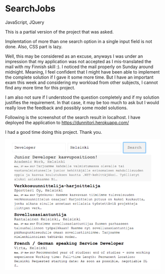 # SearchJobs
JavaScript, JQuery


This is a partial version of the project that was asked.

Implemtation of more than one search option in a single input field is not done. Also, CSS part is lazy. 

Well, this may be considered as an excuse, anyways I was under an impression that my application was not accepted as I mis-translated the mail with my Finnish skill :). I noticed the mail properly on Sunday around midnight. Meaning, I feel confident that I might have been able to implement the complete solution if I gave it some more time. But I have an important exam this week and considering my workload from other subjects, I cannot find any more time for this project. 

I am also not sure if I understood the question completely and if my solution justifies the requirement. In that case, it may be too much to ask but I would really love the feedback and possibly some model solutions. 

Following is the screenshot of the search result in localhost. I have deployed the application to https://dunnitori.herokuapp.com/

I had a good time doing this project. Thank you. 

![Screenshot](Screen%20Shot.png)
